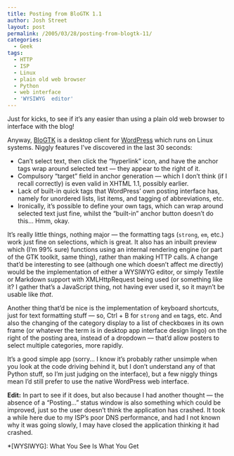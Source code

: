 ```yaml
---
title: Posting from BloGTK 1.1
author: Josh Street
layout: post
permalink: /2005/03/28/posting-from-blogtk-11/
categories:
  - Geek
tags:
  - HTTP
  - ISP
  - Linux
  - plain old web browser
  - Python
  - web interface
  - 'WYSIWYG  editor'
---
```

Just for kicks, to see if it&#8217;s any easier than using a plain old web browser to interface with the blog!

Anyway, [BloGTK][1] is a desktop client for [WordPress][2] which runs on Linux systems. Niggly features I&#8217;ve discovered in the last 30 seconds:

*   Can&#8217;t select text, then click the &#8220;hyperlink&#8221; icon, and have the anchor tags wrap around selected text &#8212; they appear to the right of it.
*   Compulsory &#8220;target&#8221; field in anchor generation &#8212; which I don&#8217;t think (if I recall correctly) is even valid in XHTML 1.1, possibly earlier.
*   Lack of built-in quick tags that WordPress&#8217; own posting interface has, namely for unordered lists, list items, and tagging of abbreviations, etc.
*   Ironically, it&#8217;s possible to define your own tags, which can wrap around selected text just fine, whilst the &#8220;built-in&#8221; anchor button doesn&#8217;t do this&#8230; Hmm, okay.

It&#8217;s really little things, nothing major &#8212; the formatting tags (`strong`, `em`, etc.) work just fine on selections, which is great. It also has an inbuilt preview which (I&#8217;m 99% sure) functions using an internal rendering engine (or part of the GTK toolkit, same thing), rather than making HTTP calls. A change that&#8217;d be interesting to see (although one which doesn&#8217;t affect me directly) would be the implementation of either a WYSIWYG editor, or simply Textile or Markdown support with XMLHttpRequest being used (or something like it? I gather that&#8217;s a JavaScript thing, not having ever used it, so it mayn&#8217;t be usable like *that*.

Another thing that&#8217;d be nice is the implementation of keyboard shortcuts, just for text formatting stuff &#8212; so, Ctrl + B for `strong` and `em` tags, etc. And also the changing of the category display to a list of checkboxes in its own frame (or whatever the term is in desktop app interface design lingo) on the right of the posting area, instead of a dropdown &#8212; that&#8217;d allow posters to select multiple categories, more rapidly.

It&#8217;s a good simple app (sorry&#8230; I know it&#8217;s probably rather unsimple when you look at the code driving behind it, but I don&#8217;t understand any of that Python stuff, so I&#8217;m just judging on the interface), but a few niggly things mean I&#8217;d still prefer to use the native WordPress web interface.

**Edit:** In part to see if it does, but also because I had another thought &#8212; the absence of a &#8220;Posting&#8230;&#8221; status window is also something which could be improved, just so the user doesn&#8217;t think the application has crashed. It took a while here due to my ISP&#8217;s poor DNS performance, and had I not known why it was going slowly, I may have closed the application thinking it had crashed.

 [1]: http://blogtk.sourceforge.net/
 [2]: http://wordpress.org/

 *[WYSIWYG]: What You See Is What You Get